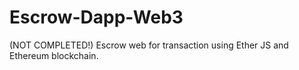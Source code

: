 # Escrow-Dapp-Web3
(NOT COMPLETED!)
Escrow web for transaction using Ether JS and Ethereum blockchain.

